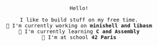 <p align='center'>
	<samp>
		Hello!<br />
		<br />
		I like to build stuff on my free time.<br />
		🔭 I'm currently working on <b>minishell and libasm</b><br />
		🌱 I'm currently learning <b>C and Assembly</b><br />
		🎒 I'm at school <b>42 Paris</b>
	</samp>
</p>
